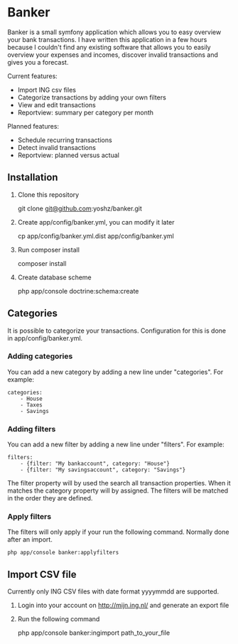 Banker
======

Banker is a small symfony application which allows you to easy overview your
bank transactions.
I have written this application in a few hours because I couldn't find any
existing software that allows you to easily overview your expenses and incomes,
discover invalid transactions and gives you a forecast.

Current features:

- Import ING csv files
- Categorize transactions by adding your own filters
- View and edit transactions
- Reportview: summary per category per month

Planned features:

- Schedule recurring transactions
- Detect invalid transactions
- Reportview: planned versus actual

Installation
------------

1.  Clone this repository

    git clone git@github.com:yoshz/banker.git

2.  Create app/config/banker.yml, you can modify it later

    cp app/config/banker.yml.dist app/config/banker.yml

3.  Run composer install

    composer install

4.  Create database scheme

    php app/console doctrine:schema:create


Categories
----------

It is possible to categorize your transactions.
Configuration for this is done in app/config/banker.yml.

### Adding categories
You can add a new category by adding a new line under "categories".
For example:

    categories:
        - House
        - Taxes
        - Savings

### Adding filters
You can add a new filter by adding a new line under "filters".
For example:

    filters:
        - {filter: "My bankaccount", category: "House"}
        - {filter: "My savingsaccount", category: "Savings"}

The filter property will by used the search all transaction properties.
When it matches the category property will by assigned.
The filters will be matched in the order they are defined.

### Apply filters
The filters will only apply if your run the following command.
Normally done after an import.

    php app/console banker:applyfilters


Import CSV file
---------------

Currently only ING CSV files with date format yyyymmdd are supported.

1.  Login into your account on http://mijn.ing.nl/ and generate an export file

2.  Run the following command

    php app/console banker:ingimport path_to_your_file


